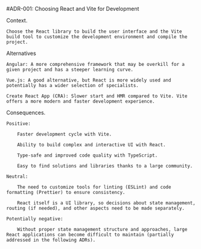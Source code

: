 #ADR-001: Choosing React and Vite for Development

Context.

    Choose the React library to build the user interface and the Vite build tool to customize the development environment and compile the project.

Alternatives

    Angular: A more comprehensive framework that may be overkill for a given project and has a steeper learning curve.

    Vue.js: A good alternative, but React is more widely used and potentially has a wider selection of specialists.

    Create React App (CRA): Slower start and HMR compared to Vite. Vite offers a more modern and faster development experience.

Consequences.

    Positive:

        Faster development cycle with Vite.

        Ability to build complex and interactive UI with React.

        Type-safe and improved code quality with TypeScript.

        Easy to find solutions and libraries thanks to a large community.

    Neutral:

        The need to customize tools for linting (ESLint) and code formatting (Prettier) to ensure consistency.

        React itself is a UI library, so decisions about state management, routing (if needed), and other aspects need to be made separately.

    Potentially negative:

        Without proper state management structure and approaches, large React applications can become difficult to maintain (partially addressed in the following ADRs).